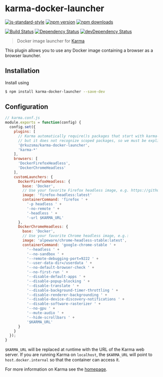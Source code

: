 # karma-docker-launcher

[![js-standard-style](https://img.shields.io/badge/code%20style-standard-brightgreen.svg?style=flat-square)](https://github.com/feross/standard)
 [![npm version](https://img.shields.io/npm/v/karma-docker-launcher.svg?style=flat-square)](https://www.npmjs.com/package/karma-docker-launcher) [![npm downloads](https://img.shields.io/npm/dm/karma-docker-launcher.svg?style=flat-square)](https://www.npmjs.com/package/karma-docker-launcher)

[![Build Status](https://img.shields.io/travis/karma-runner/karma-docker-launcher/master.svg?style=flat-square)](https://travis-ci.org/karma-runner/karma-docker-launcher) [![Dependency Status](https://img.shields.io/david/karma-runner/karma-docker-launcher.svg?style=flat-square)](https://david-dm.org/karma-runner/karma-docker-launcher) [![devDependency Status](https://img.shields.io/david/dev/karma-runner/karma-docker-launcher.svg?style=flat-square)](https://david-dm.org/karma-runner/karma-docker-launcher#info=devDependencies)

> Docker image launcher for [Karma](https://github.com/karma-runner/karma)

This plugin allows you to use any Docker image containing a browser as a browser launcher.

## Installation

Install using

```bash
$ npm install karma-docker-launcher --save-dev
```

## Configuration

```js
// karma.conf.js
module.exports = function(config) {
  config.set({
    plugins: [
      // Karma automatically require()s packages that start with karma-*,
      // but it does not recognize scoped packages, so we must be explicit.
      '@rkuzsma/karma-docker-launcher',
      'karma-*'
    ],
    browsers: [
      'DockerFirefoxHeadless',
      'DockerChromeHeadless'
    ],
    customLaunchers: {
      DockerFirefoxHeadless: {
        base: 'Docker',
        // Use your favorite Firefox headless image, e.g. https://github.com/rkuzsma/docker-headless-browsers
        image: 'firefox-headless:latest'
        containerCommand: 'firefox ' +
          '-p headless ' +
          '-no-remote ' +
          '-headless ' +
          '-url $KARMA_URL'
      },
      DockerChromeHeadless: {
        base: 'Docker',
        // Use your favorite Chrome headless image, e.g.:
        image: 'alpeware/chrome-headless-stable:latest',
        containerCommand: 'google-chrome-stable ' +
          '--headless ' +
          '--no-sandbox ' +
          '--remote-debugging-port=9222 ' +
          '--user-data-dir=/userdata ' +
          '--no-default-browser-check ' +
          '--no-first-run ' +
          '--disable-default-apps ' +
          '--disable-popup-blocking ' +
          '--disable-translate ' +
          '--disable-background-timer-throttling ' +
          '--disable-renderer-backgrounding ' +
          '--disable-device-discovery-notifications ' +
          '--disable-software-rasterizer ' +
          '--no-gpu ' +
          '--mute-audio ' +
          '--hide-scrollbars ' +
          '$KARMA_URL'
      }
    }
  });
}
```

`$KARMA_URL` will be replaced at runtime with the URL of the Karma web server. If you are running Karma on `localhost`, the `$KARMA_URL` will point to `host.docker.internal` so that the container can access it.

For more information on Karma see the [homepage].

[homepage]: http://karma-runner.github.com
